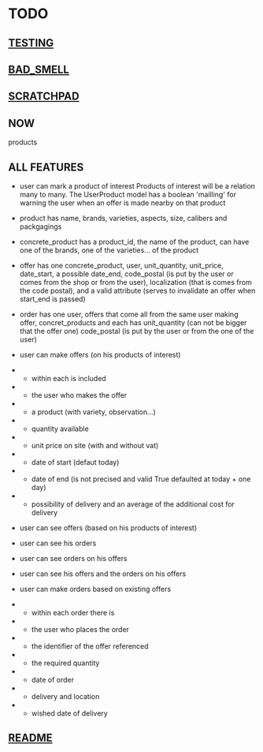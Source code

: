 # TODO

## [TESTING](TESTING.md)

## [BAD_SMELL](BAD_SMELL.md)

## [SCRATCHPAD](SCRATCHPAD.md)

## NOW

products

## ALL FEATURES
* user can mark a product of interest
Products of interest will be a relation many to many.
The UserProduct model has a boolean 'mailling' for warning the user when
 an offer is made nearby on that product

* product has name, brands, varieties, aspects, size, calibers and packgagings

* concrete_product has a product_id, the name of the product, can have one of
 the brands, one of the varieties... of the product

* offer has one concrete_product, user, unit_quantity, unit_price, date_start, a possible
 date_end, code_postal (is put by the user or comes from the shop or from the
  user), localization (that is comes from the code postal), and a valid
  attribute (serves to invalidate an offer when start_end is passed)

* order has one user, offers that come all from the same user making offer,
  concret_products and each has unit_quantity (can not be bigger that the offer one)
  code_postal (is put by the user or from the one of the user)

* user can make offers (on his products of interest)

* * within each is included

* * the user who makes the offer

* * a product (with variety, observation...)

* * quantity available

* * unit price on site (with and without vat)

* * date of start (defaut today)

* * date of end (is not precised and valid True defaulted at today + one day)

* * possibility of delivery and an average of the additional cost for delivery

* user can see offers (based on his products of interest)

* user can see his orders

* user can see orders on his offers

* user can see his offers and the orders on his offers

* user can make orders based on existing offers

* * within each order there is

* * the user who places the order

* * the identifier of the offer referenced

* * the required quantity

* * date of order

* * delivery and location

* * wished date of delivery

## [README](README.md)

